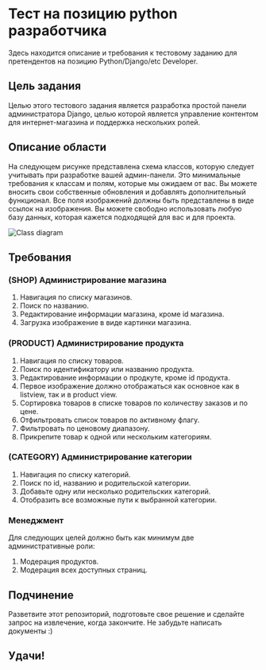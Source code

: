 # Тест на позицию python разработчика 
Здесь находится описание и требования к тестовому заданию для претендентов на позицию Python/Django/etc Developer.

## Цель задания
Целью этого тестового задания является разработка простой панели администратора Django, целью которой является управление контентом для интернет-магазина и поддержка нескольких ролей.

## Описание области 
На следующем рисунке представлена схема классов, которую следует учитывать при разработке вашей админ-панели. Это минимальные требования к классам и полям, которые мы ожидаем от вас. Вы можете вносить свои собственные обновления и добавлять дополнительный функционал. Все поля изображений должны быть представлены в виде ссылок на изображения. Вы можете свободно использовать любую базу данных, которая кажется подходящей для вас и для проекта. 

![Class diagram](http://meowsign.site/class_diagram.png)

## Требования
### (SHOP) Администрирование магазина
1. Навигация по списку магазинов.
2. Поиск  по названию.
3. Редактирование информации магазина, кроме id магазина.
4. Загрузка изображение в виде картинки магазина. 

### (PRODUCT) Администрирование продукта
1. Навигация по списку товаров.
2. Поиск по идентификатору или названию продукта.
3. Редактирование информации о продкуте, кроме id продукта.
4. Первое изображение должно отображаться как основное как в listview, так и в product view.
5. Сортировка товаров в списке товаров по количеству заказов и по цене.
6. Отфильтровать список товаров по активному флагу.
7. Фильтровать по ценовому диапазону.
8. Прикрепите товар к одной или нескольким категориям.

### (CATEGORY) Администрирование категории
1. Навигация по списку категорий.
2. Поиск по id, названию и родительской категории.
3. Добавьте одну или несколько родительских категорий. 
4. Отобразить все возможные пути к выбранной категории. 

### Менеджмент
Для следующих целей должно быть как минимум две административные роли:
1. Модерация продуктов. 
2. Модерация всех доступных страниц. 

## Подчинение
Разветвите этот репозиторий, подготовьте свое решение и сделайте запрос на извлечение, когда закончите. Не забудьте написать документы :)

## Удачи!
